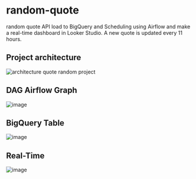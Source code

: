 # random-quote
random quote API load to BigQuery and Scheduling using Airflow and make a real-time dashboard in Looker Studio. 
A new quote is updated every 11 hours.

## Project architecture

![architecture quote random project](https://github.com/meilisaayu/random-quote/assets/64299327/d739b33a-90ab-41ae-8a66-80b383f0332e)

## DAG Airflow Graph

![image](https://github.com/meilisaayu/random-quote/assets/64299327/1e26ef7e-6cd9-4230-bf02-9a030f8838e6)

## BigQuery Table

![image](https://github.com/meilisaayu/random-quote/assets/64299327/a498846f-313a-41e9-bb1b-0c4a2544a660)

## Real-Time

![image](https://github.com/meilisaayu/random-quote/assets/64299327/c201700d-7aca-4fb7-93ec-b0e9cc1fc03d)



